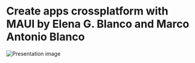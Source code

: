 # Create apps crossplatform with MAUI by Elena G. Blanco and Marco Antonio Blanco

![Presentation image](https://pbs.twimg.com/media/GdD42xVX0AAMoKl?format=jpg&name=large)
